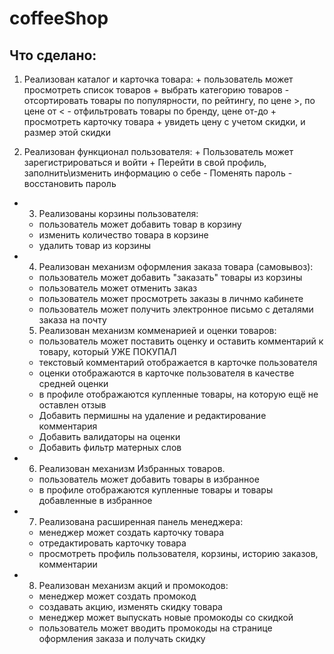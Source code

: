 # coffeeShop

## Что сделано:
  1. Реализован каталог и карточка товара:
    + пользователь может просмотреть список товаров
    + выбрать категорию товаров
    - отсортировать товары по популярности, по рейтингу, по цене >, по цене от <
    - отфильтровать товары по бренду, цене от-до
    + просмотреть карточку товара
    + увидеть цену с учетом скидки, и размер этой скидки
  
  2. Реализован функционал пользователя:
    + Пользователь может зарегистрироваться и войти
    + Перейти в свой профиль, заполнить\изменить информацию о себе
    - Поменять пароль
    - восстановить пароль

- 3. Реализованы корзины пользователя:
    - пользователь может добавить товар в корзину
    - изменить количество товара в корзине
    - удалить товар из корзины

- 4. Реализован механизм оформления заказа товара (самовывоз):
    - пользователь может добавить "заказать" товары из корзины
    - пользователь может отменить заказ
    - пользователь может просмотреть заказы в личнмо кабинете
    - пользователь может получить электронное письмо с деталями заказа на почту

  5. Реализован механизм комменарией и оценки товаров:
    + пользователь может поставить оценку и оставить комментарий к товару, который УЖЕ ПОКУПАЛ
    + текстовый комментарий отображается в карточке пользователя
    + оценки отображаются в карточке пользователя в качестве средней оценки
    + в профиле отображаются купленные товары, на которую ещё не оставлен отзыв
    - Добавить пермишны на удаление и редактирование комментария
    - Добавить валидаторы на оценки
    - Добавить фильтр матерных слов

- 6. Реализован механизм Избранных товаров.
    - пользователь может добавить товары в избранное
    - в профиле отображаются купленные товары и товары добавленные в избранное

- 7. Реализована расширенная панель менеджера:
    - менеджер может создать карточку товара
    - отредактировать карточку товара
    - просмотреть профиль пользователя, корзины, историю заказов, комментарии

- 8. Реализован механизм акций и промокодов:
    - менеджер может создать промокод
    - создавать акцию, изменять скидку товара
    - менеджер может выпускать новые промокоды со скидкой
    - пользователь может вводить промокоды на странице оформления заказа и получать скидку
